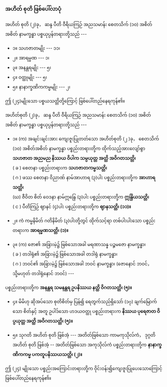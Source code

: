 ### အဟိတ် စုတိ ဖြစ်ပေါ်လာပုံ

အဟိတ် စုတိ (၂)ခု， ဆန္ဒ ပီတိ ဝီရိယကြဉ် အညသမာန်း စေတသိက် (၁၀) အစိတ်အစိတ် နာမက္ခန္ဓာ ပစ္စယုပ္ပန်တရားတို့သည် ---

- ၁။ သဟဇာတမျိုး --- ၁၁၊
- ၂။ အာရမ္မဏ --- ၁၊
- ၃။ အနန္တရမျိုး --- ၅၊
- ၄။ ဝတ္ထုမျိုး --- ၅၊
- ၅။ နာနာက္ခဏိကကမ္မမျိုး --- ၂၊

ဤ (၂၄)မျိုးသော ပစ္စယသတ္တိတို့ကြောင့် ဖြစ်ပေါ်တည်နေရကုန်၏။

အဟိတ်စုတိ (၂)ခု， ဆန္ဒ ပီတိ ဝီရိယကြဉ် အညသမာန်း စေတသိက် (၁၀) အစိတ်အစိတ် နာမက္ခန္ဓာ ပစ္စယုပ္ပန်တရားတို့သည် ---

- ၁။ (က) အချင်းချင်းအား ကျေးဇူးပြုတတ်သော အဟိတ်စုတိ (၂ )ခု， စေတသိက် (၁၀) အစိတ်အစိတ် နာမက္ခန္ဓာ ပစ္စည်းတရားတို့က ထိုက်သည့်အားလျော်စွာ **သဟဇာတ အညမည နိဿယ ဝိပါက သမ္ပယုတ္တ အတ္ထိ အဝိဂတသတ္တိ၊**
<br>( ခ ) စေတနာ ပစ္စည်းတရားက **သဟဇာတကမ္မသတ္တိ၊**
<br>( ဂ ) ဖဿ စေတနာ ဝိညာဏ် နာမ်အာဟာရ (၃)ပါး ပစ္စည်းတရားတို့က **အာဟာရသတ္တိ၊**
<br>(ဃ) ဇီဝိတ စိတ် ဝေဒနာ နာမ်ဣန္ဒြေ (၃)ပါး ပစ္စည်းတရားတို့က **ဣန္ဒြိယသတ္တိ၊**
<br>( င ) ပီတိကြဉ် ဈာနင် (၄)ပါး ပစ္စည်းတရားတို့က **ဈာနသတ္တိ၊ (၁၁)။**

- ၂။ ကံ ကမ္မနိမိတ် ဂတိနိမိတ် (၃)ပါးတို့တွင် ထိုက်သင့်ရာ တစ်ပါးပါးသော ပစ္စည်းတရားက **အာရမ္မဏသတ္တိ၊ (၁)။**

- ၃။ (က) ဇော၏ အခြားမဲ့၌ ဖြစ်သောအခါ မရဏာသန္န ပဉ္စမဇော နာမက္ခန္ဓာ၊
<br>( ခ ) တဒါရုံ၏ အခြားမဲ့၌ ဖြစ်သောအခါ တဒါရုံ နာမက္ခန္ဓာ၊
<br>( ဂ ) ဘဝင်၏ အခြားမဲ့၌ ဖြစ်သောအခါ ဘဝင် နာမက္ခန္ဓာ၊ (ဇောနောင် ဘဝင်， သို့မဟုတ် တဒါရုံနောင် ဘဝင်) ---

ပစ္စည်းတရားတို့က **အနန္တရ သမနန္တရ ဥပနိဿယ နတ္ထိ ဝိဂတသတ္တိ၊ (၅)။**

- ၄။ မိမိဟု ဆိုအပ်သော စုတိစိတ်မှ ပြန်၍ ရေတွက်သည်ရှိသော် (၁၇) ချက်မြောက်သော စိတ်နှင့် အတူ ဥပါဒ်သော ဟဒယဝတ္ထု ပစ္စည်းတရားက **နိဿယ ပုရေဇာတ ဝိပ္ပယုတ္တ အတ္ထိ အဝိဂတသတ္တိ၊ (၅)။**

- ၅။ သုဂတိ အဟိတ် စုတိ ဖြစ်အံ့ --- အတိတ်ဖြစ်သော ကာမကုသိုလ်ကံ， ဒုဂ္ဂတိ အဟိတ် စုတိ ဖြစ်အံ့ --
အတိတ်ဖြစ်သော အကုသိုလ်ကံ ပစ္စည်းတရားတို့က **နာနာက္ခဏိကကမ္မ ပကတူပနိဿယသတ္တိ၊ (၂)။**

ဤ (၂၄) မျိုးသော ပစ္စည်းအကြောင်းတရားတို့က ဝိုင်းဝန်း၍ကျေးဇူးပြုပေးသောကြောင့် ဖြစ်ပေါ်တည်နေရကုန်၏။
